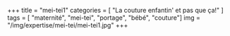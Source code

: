 +++
title = "mei-tei1"
categories = [ "La couture enfantin' et pas que ça!" ]
tags = [ "maternité", "mei-tei", "portage", "bébé", "couture"]
img = "/img/expertise/mei-tei/mei-tei1.jpg"
+++